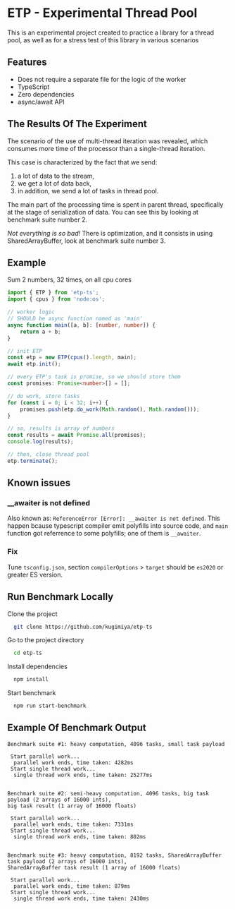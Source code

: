# ETP - Experimental Thread Pool

This is an experimental project created to practice a library for a thread pool, as well as for a stress test of this library in various scenarios


## Features

- Does not require a separate file for the logic of the worker
- TypeScript
- Zero dependencies
- async/await API

## The Results Of The Experiment

The scenario of the use of multi-thread iteration was revealed, which consumes more time of the processor than a single-thread iteration.

This case is characterized by the fact that we send:
1. a lot of data to the stream,
2. we get a lot of data back,
3. in addition, we send a lot of tasks in thread pool.

The main part of the processing time is spent in parent thread, specifically at the stage of serialization of data. You can see this by looking at benchmark suite number 2.

*Not everything is so bad!* There is optimization, and it consists in using SharedArrayBuffer, look at benchmark suite number 3.

## Example

Sum 2 numbers, 32 times, on all cpu cores

```typescript
import { ETP } from 'etp-ts';
import { cpus } from 'node:os';

// worker logic
// SHOULD be async function named as 'main'
async function main([a, b]: [number, number]) {
    return a + b;
}

// init ETP
const etp = new ETP(cpus().length, main);
await etp.init();

// every ETP's task is promise, so we should store them
const promises: Promise<number>[] = [];

// do work, store tasks
for (const i = 0; i < 32; i++) {
    promises.push(etp.do_work(Math.random(), Math.random()));
}

// so, results is array of numbers
const results = await Promise.all(promises);
console.log(results);

// then, close thread pool
etp.terminate();
```

## Known issues

### __awaiter is not defined
Also known as: `ReferenceError [Error]: __awaiter is not defined`. This happen bcause typescript compiler emit polyfills into source code, and `main` function got referrence to some polyfills; one of them is `__awaiter`.
### Fix
Tune `tsconfig.json`, section `compilerOptions` > `target` should be `es2020` or greater ES version.

## Run Benchmark Locally

Clone the project

```bash
  git clone https://github.com/kugimiya/etp-ts
```

Go to the project directory

```bash
  cd etp-ts
```

Install dependencies

```bash
  npm install
```

Start benchmark

```bash
  npm run start-benchmark
```


## Example Of Benchmark Output

```logs
Benchmark suite #1: heavy computation, 4096 tasks, small task payload

 Start parallel work...
  parallel work ends, time taken: 4282ms
 Start single thread work...
  single thread work ends, time taken: 25277ms


Benchmark suite #2: semi-heavy computation, 4096 tasks, big task payload (2 arrays of 16000 ints),
big task result (1 array of 16000 floats)

 Start parallel work...
  parallel work ends, time taken: 7331ms
 Start single thread work...
  single thread work ends, time taken: 802ms


Benchmark suite #3: heavy computation, 8192 tasks, SharedArrayBuffer task payload (2 arrays of 16000 ints),
SharedArrayBuffer task result (1 array of 16000 floats)

 Start parallel work...
  parallel work ends, time taken: 879ms
 Start single thread work...
  single thread work ends, time taken: 2430ms
```
